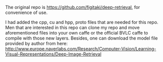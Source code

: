 The original repo is https://github.com/figitaki/deep-retrieval, for convenience of use.

I had added the cpp, cu and hpp, proto files that are needed for this repo. Men that are interested in this repo can clone my repo and move aforementioned files into your own caffe or the official BVLC caffe to compile with those new layers. Besides, one can download the model file provided by author from here: http://www.europe.naverlabs.com/Research/Computer-Vision/Learning-Visual-Representations/Deep-Image-Retrieval
